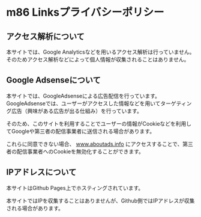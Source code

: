# m86 Linksプライバシーポリシー

## アクセス解析について

本サイトでは、Google Analyticsなどを用いるアクセス解析は行っていません。        
そのためアクセス解析などによって個人情報が収集されることはありません。

## Google Adsenseについて

本サイトでは、GoogleAdsenseによる広告配信を行っています。       
GoogleAdsenseでは、ユーザーがアクセスした情報などを用いてターゲティング広告（興味がある広告が出る仕組み）を行っています。

そのため、このサイトを利用することでユーザーの情報がCookieなどを利用してGoogleや第三者の配信事業者に送信される場合があります。      

これらに同意できない場合、 www.aboutads.info にアクセスすることで、第三者の配信事業者へのCookieを無効化することができます。

## IPアドレスについて

本サイトはGithub Pages上でホスティングされています。

本サイトではIPを収集することはありませんが、Github側ではIPアドレスが収集される場合があります。